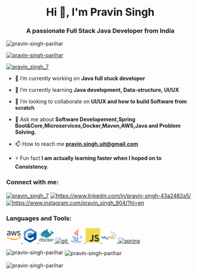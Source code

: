 <h1 align="center">Hi 👋, I'm Pravin Singh</h1>
<h3 align="center">A passionate Full Stack Java Developer from India</h3>

<p align="left"> <img src="https://komarev.com/ghpvc/?username=pravin-singh-parihar&label=Profile%20views&color=0e75b6&style=flat" alt="pravin-singh-parihar" /> </p>

<p align="left"> <a href="https://github.com/ryo-ma/github-profile-trophy"><img src="https://github-profile-trophy.vercel.app/?username=pravin-singh-parihar" alt="pravin-singh-parihar" /></a> </p>

<p align="left"> <a href="https://twitter.com/pravin_singh_7" target="blank"><img src="https://img.shields.io/twitter/follow/pravin_singh_7?logo=twitter&style=for-the-badge" alt="pravin_singh_7" /></a> </p>

- 🔭 I’m currently working on **Java full stuck developer**

- 🌱 I’m currently learning **Java development, Data-structure, UI/UX**

- 👯 I’m looking to collaborate on **UI/UX and how to build Software from scratch**

- 💬 Ask me about **Software Developement,Spring Boot&Core,Microservices,Docker,Maven,AWS,Java and Problem Solving.**

- 📫 How to reach me **pravin.singh.uit@gmail.com**

- ⚡ Fun fact **I am actually learning faster when I hoped on to Consistency.**

<h3 align="left">Connect with me:</h3>
<p align="left">
<a href="https://twitter.com/pravin_singh_7" target="blank"><img align="center" src="https://raw.githubusercontent.com/rahuldkjain/github-profile-readme-generator/master/src/images/icons/Social/twitter.svg" alt="pravin_singh_7" height="30" width="40" /></a>
<a href="https://linkedin.com/in/https://www.linkedin.com/in/pravin-singh-43a2482a5/" target="blank"><img align="center" src="https://raw.githubusercontent.com/rahuldkjain/github-profile-readme-generator/master/src/images/icons/Social/linked-in-alt.svg" alt="https://www.linkedin.com/in/pravin-singh-43a2482a5/" height="30" width="40" /></a>
<a href="https://instagram.com/https://www.instagram.com/pravin_singh_904/?hl=en" target="blank"><img align="center" src="https://raw.githubusercontent.com/rahuldkjain/github-profile-readme-generator/master/src/images/icons/Social/instagram.svg" alt="https://www.instagram.com/pravin_singh_904/?hl=en" height="30" width="40" /></a>
</p>

<h3 align="left">Languages and Tools:</h3>
<p align="left"> <a href="https://aws.amazon.com" target="_blank" rel="noreferrer"> <img src="https://raw.githubusercontent.com/devicons/devicon/master/icons/amazonwebservices/amazonwebservices-original-wordmark.svg" alt="aws" width="40" height="40"/> </a> <a href="https://www.cprogramming.com/" target="_blank" rel="noreferrer"> <img src="https://raw.githubusercontent.com/devicons/devicon/master/icons/c/c-original.svg" alt="c" width="40" height="40"/> </a> <a href="https://www.docker.com/" target="_blank" rel="noreferrer"> <img src="https://raw.githubusercontent.com/devicons/devicon/master/icons/docker/docker-original-wordmark.svg" alt="docker" width="40" height="40"/> </a> <a href="https://git-scm.com/" target="_blank" rel="noreferrer"> <img src="https://www.vectorlogo.zone/logos/git-scm/git-scm-icon.svg" alt="git" width="40" height="40"/> </a> <a href="https://www.java.com" target="_blank" rel="noreferrer"> <img src="https://raw.githubusercontent.com/devicons/devicon/master/icons/java/java-original.svg" alt="java" width="40" height="40"/> </a> <a href="https://developer.mozilla.org/en-US/docs/Web/JavaScript" target="_blank" rel="noreferrer"> <img src="https://raw.githubusercontent.com/devicons/devicon/master/icons/javascript/javascript-original.svg" alt="javascript" width="40" height="40"/> </a> <a href="https://www.mysql.com/" target="_blank" rel="noreferrer"> <img src="https://raw.githubusercontent.com/devicons/devicon/master/icons/mysql/mysql-original-wordmark.svg" alt="mysql" width="40" height="40"/> </a> <a href="https://spring.io/" target="_blank" rel="noreferrer"> <img src="https://www.vectorlogo.zone/logos/springio/springio-icon.svg" alt="spring" width="40" height="40"/> </a> </p>

<p><img align="left" src="https://github-readme-stats.vercel.app/api/top-langs?username=pravin-singh-parihar&show_icons=true&locale=en&layout=compact" alt="pravin-singh-parihar" /></p>

<p>&nbsp;<img align="center" src="https://github-readme-stats.vercel.app/api?username=pravin-singh-parihar&show_icons=true&locale=en" alt="pravin-singh-parihar" /></p>

<p><img align="center" src="https://github-readme-streak-stats.herokuapp.com/?user=pravin-singh-parihar&" alt="pravin-singh-parihar" /></p>



